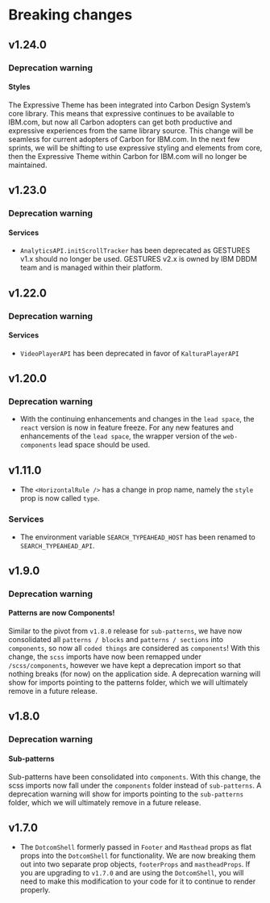 # Breaking changes

## v1.24.0

### Deprecation warning

#### Styles

The Expressive Theme has been integrated into Carbon Design System’s core 
library. This means that expressive continues to be available to IBM.com, but 
now all Carbon adopters can get both productive and expressive experiences from 
the same library source. This change will be seamless for current adopters of 
Carbon for IBM.com. In the next few sprints, we will be shifting to use 
expressive styling and elements from core, then the Expressive Theme within 
Carbon for IBM.com will no longer be maintained.

## v1.23.0

### Deprecation warning

#### Services
- `AnalyticsAPI.initScrollTracker` has been deprecated as GESTURES v1.x should 
  no longer be used. GESTURES v2.x is owned by IBM DBDM team and is managed 
  within their platform.
  
## v1.22.0

### Deprecation warning

#### Services

- `VideoPlayerAPI` has been deprecated in favor of `KalturaPlayerAPI`

## v1.20.0

### Deprecation warning

- With the continuing enhancements and changes in the `lead space`, the `react` 
  version is now in feature freeze. For any new features and enhancements of the 
  `lead space`, the wrapper version of the `web-components` lead space should 
  be used.
  
## v1.11.0

- The `<HorizontalRule />` has a change in prop name, namely the `style` prop 
  is now called `type`.

### Services

- The environment variable `SEARCH_TYPEAHEAD_HOST` has been renamed to 
  `SEARCH_TYPEAHEAD_API`.

## v1.9.0

### Deprecation warning

#### Patterns are now Components!

Similar to the pivot from `v1.8.0` release for `sub-patterns`, we have now 
consolidated all `patterns / blocks` and `patterns / sections` into 
`components`, so now all `coded things` are considered as `components`! With 
this change, the `scss` imports have now been remapped under `/scss/components`, 
however we have kept a deprecation import so that nothing breaks (for now) on 
the application side.  A deprecation warning will show for imports pointing to 
the patterns folder, which we will ultimately remove in a future release.

## v1.8.0

### Deprecation warning

#### Sub-patterns

Sub-patterns have been consolidated into `components`. With this change, the 
scss imports now fall under the `components` folder instead of `sub-patterns`. 
A deprecation warning will show for imports pointing to the `sub-patterns` 
folder, which we will ultimately remove in a future release.

## v1.7.0

- The `DotcomShell` formerly passed in `Footer` and `Masthead` props as flat 
  props into the `DotcomShell` for functionality. We are now breaking them out 
  into two separate prop objects, `footerProps` and `mastheadProps`. If you are 
  upgrading to `v1.7.0` and are using the `DotcomShell`, you will need to make 
  this modification to your code for it to continue to render properly.

